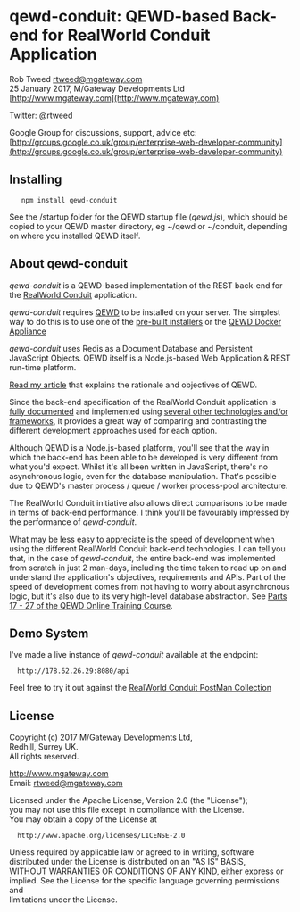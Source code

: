 # qewd-conduit: QEWD-based Back-end for RealWorld Conduit Application
 
Rob Tweed <rtweed@mgateway.com>  
25 January 2017, M/Gateway Developments Ltd [http://www.mgateway.com](http://www.mgateway.com)  

Twitter: @rtweed

Google Group for discussions, support, advice etc: [http://groups.google.co.uk/group/enterprise-web-developer-community](http://groups.google.co.uk/group/enterprise-web-developer-community)

## Installing

       npm install qewd-conduit

See the /startup folder for the QEWD startup file (*qewd.js*), which should be copied to your QEWD 
master directory, eg ~/qewd or ~/conduit, depending on where you installed QEWD itself.

	   
## About qewd-conduit

  *qewd-conduit* is a QEWD-based implementation of the REST back-end for the 
  [RealWorld Conduit](https://medium.com/@ericsimons/introducing-realworld-6016654d36b5)
  application.

  *qewd-conduit* requires [QEWD](https://github.com/robtweed/qewd) to be installed on your server.
  The simplest way to do this is to use one of the 
  [pre-built installers](https://github.com/robtweed/qewd/tree/master/installers) or the
  [QEWD Docker Appliance](https://www.slideshare.net/robtweed/ewd-3-training-course-part-42-the-qewd-docker-appliance)

  *qewd-conduit* uses Redis as a Document Database and Persistent JavaScript Objects.  QEWD itself
  is a Node.js-based Web Application & REST run-time platform.

  [Read my article](https://robtweed.wordpress.com/2017/04/18/having-your-node-js-cake-and-eating-it-too/) 
  that explains the rationale and objectives of QEWD.
  
  Since the back-end specification of the RealWorld Conduit application is 
  [fully documented](https://github.com/gothinkster/realworld/tree/master/api) 
  and implemented using 
  [several other technologies and/or frameworks](https://github.com/gothinkster/realworld), 
  it provides a great way of comparing and contrasting the different development approaches
  used for each option.

  Although QEWD is a Node.js-based platform, you'll see that the way in which the back-end has
  been able to be developed is very different from what you'd expect.  Whilst it's all
  been written in JavaScript, there's no asynchronous logic, even for the database
  manipulation.  That's possible due to QEWD's master process / queue / worker process-pool
  architecture.

  The RealWorld Conduit initiative also allows direct comparisons to be made in terms of
  back-end performance.  I think you'll be favourably impressed by the performance of 
  *qewd-conduit*.

  What may be less easy to appreciate is the speed of development when using the different
  RealWorld Conduit back-end technologies.  I can tell you that, in the case of *qewd-conduit*, 
  the entire back-end was implemented from scratch in just 2 man-days, including the time taken
  to read up on and understand the application's objectives, requirements and APIs.  Part of
  the speed of development comes from not having to worry about asynchronous logic, but it's
  also due to its very high-level database abstraction.  See 
  [Parts 17 - 27 of the QEWD Online Training Course](http://ec2.mgateway.com/ewd/ws/training.html).

## Demo System

I've made a live instance of *qewd-conduit* available at the endpoint:

      http://178.62.26.29:8080/api

Feel free to try it out against the 
[RealWorld Conduit PostMan Collection](https://github.com/gothinkster/realworld/blob/master/api/Conduit.json.postman_collection)


## License

 Copyright (c) 2017 M/Gateway Developments Ltd,                           
 Redhill, Surrey UK.                                                      
 All rights reserved.                                                     
                                                                           
  http://www.mgateway.com                                                  
  Email: rtweed@mgateway.com                                               
                                                                           
                                                                           
  Licensed under the Apache License, Version 2.0 (the "License");          
  you may not use this file except in compliance with the License.         
  You may obtain a copy of the License at                                  
                                                                           
      http://www.apache.org/licenses/LICENSE-2.0                           
                                                                           
  Unless required by applicable law or agreed to in writing, software      
  distributed under the License is distributed on an "AS IS" BASIS,        
  WITHOUT WARRANTIES OR CONDITIONS OF ANY KIND, either express or implied. 
  See the License for the specific language governing permissions and      
   limitations under the License.      

